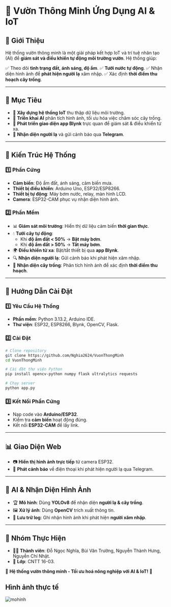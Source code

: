 # 🌱 Vườn Thông Minh Ứng Dụng AI & IoT

## 📌 Giới Thiệu
Hệ thống vườn thông minh là một giải pháp kết hợp IoT và trí tuệ nhân tạo (AI) để **giám sát và điều khiển tự động môi trường vườn**. Hệ thống giúp:

✅ Theo dõi **tình trạng đất, ánh sáng, độ ẩm**.
✅ **Tưới nước tự động**.
✅ Nhận diện hình ảnh để **phát hiện người lạ** xâm nhập.
✅ Xác định **thời điểm thu hoạch cây trồng**.

---
## 🎯 Mục Tiêu
- 📡 **Xây dựng hệ thống IoT** thu thập dữ liệu môi trường.
- 🧠 **Triển khai AI** phân tích hình ảnh, tối ưu hóa việc chăm sóc cây trồng.
- 📱 **Phát triển giao diện app Blynk** trực quan để giám sát & điều khiển từ xa.
- 🚨 **Nhận diện người lạ** và gửi cảnh báo qua **Telegram**.

---
## 🏢 Kiến Trúc Hệ Thống

### 1️⃣ Phần Cứng
- **Cảm biến**: Độ ẩm đất, ánh sáng, cảm biến mưa.
- **Thiết bị điều khiển**: Arduino Uno, ESP32/ESP8266.
- **Thiết bị tự động**: Máy bơm nước, relay, màn hình LCD.
- **Camera**: ESP32-CAM phục vụ nhận diện hình ảnh.

### 2️⃣ Phần Mềm
- 📊 **Giám sát môi trường**: Hiển thị dữ liệu cảm biến **thời gian thực**.
- 💧 **Tưới cây tự động**:
  - Khi **độ ẩm đất < 50%** → **Bật máy bơm**.
  - Khi **độ ẩm đất > 50%** → **Tắt máy bơm**.
- 🌍 **Điều khiển từ xa**: Bật/tắt thiết bị qua **app Blynk**.
- 🔍 **Nhận diện người lạ**: Gửi cảnh báo khi phát hiện xâm nhập.
- 🌿 **Nhận diện cây trồng**: Phân tích hình ảnh để xác định **thời điểm thu hoạch**.

---
## 🚀 Hướng Dẫn Cài Đặt

### 1️⃣ Yêu Cầu Hệ Thống
- **Phần mềm**: Python 3.13.2, Arduino IDE.
- **Thư viện**: ESP32, ESP8266, Blynk, OpenCV, Flask.

### 2️⃣ Cài Đặt
```bash
# Clone repository
git clone https://github.com/Nghia2624/VuonThongMinh
cd VuonThongMinh

# Cài đặt thư viện Python
pip install opencv-python numpy flask ultralytics requests

# Chạy server
python app.py
```

### 3️⃣ Kết Nối Phần Cứng
- Nạp code vào **Arduino/ESP32**.
- Kiểm tra **cảm biến** hoạt động đúng.
- Kết nối **ESP32-CAM** để lấy link.

---
## 📊 Giao Diện Web
- 📷 **Hiển thị hình ảnh trực tiếp** từ camera ESP32.
- 🔔 **Phát cảnh báo** về điện thoại khi phát hiện người lạ qua Telegram.

---
## 🤖 AI & Nhận Diện Hình Ảnh
- 🏆 **Mô hình**: Dùng **YOLOv8** để nhận diện **người lạ & cây trồng**.
- 🖼️ **Xử lý ảnh**: Dùng **OpenCV** trích xuất thông tin.
- 📜 **Lưu trữ log**: Ghi nhận hình ảnh khi phát hiện **người xâm nhập**.

---
## 📝 Nhóm Thực Hiện
- 👨‍💻 **Thành viên**: Đỗ Ngọc Nghĩa, Bùi Văn Trường, Nguyễn Thành Hưng, Nguyễn Chí Nhật.
- 🏫 **Lớp**: CNTT 16-03.

🚀 **Hệ thống vườn thông minh - Tối ưu hoá nông nghiệp với AI & IoT!** 🌾
## Hình ảnh thực tế 
![mohinh](https://github.com/user-attachments/assets/2b13e464-cbc9-4e0c-93fa-93888907f599)



